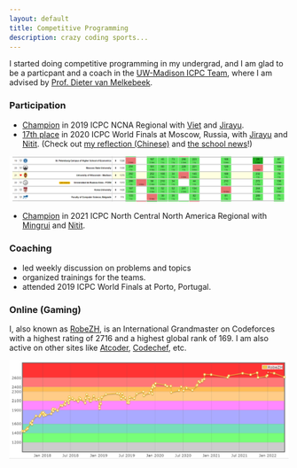 ```yaml
---
layout: default
title: Competitive Programming
description: crazy coding sports...
---
```


I started doing competitive programming in my undergrad, and I am glad to be a particpant and a coach in the [UW-Madison ICPC Team](https://pages.cs.wisc.edu/~dieter/ICPC/), where I am advised by [Prof. Dieter van Melkebeek](https://pages.cs.wisc.edu/~dieter/).

### Participation
- [Champion](https://ncna19.kattis.com/standings) in 2019 ICPC NCNA Regional with [Viet](https://codeforces.com/profile/bvd) and [Jirayu](https://codeforces.com/profile/top34051).
- [17th place](https://icpc.global/regionals/finder/world-finals-2020/standings) in 2020 ICPC World Finals at Moscow, Russia, with [Jirayu](https://codeforces.com/profile/top34051) and [Nitit](https://codeforces.com/profile/LUL____SEPLED1305). (Check out [my reflection (Chinese)](./wf2020.html) and [the school news](https://www.cs.wisc.edu/2022/01/25/uw-madison-team-continues-record-20-year-streak-in-icpc-world-finals/)!)

![wf2020](./imgs/wf2020.png)

- [Champion](https://ncna21.kattis.com/standings) in 2021 ICPC North Central North America Regional with [Mingrui](https://codeforces.com/profile/Subconscious) and [Nitit](https://codeforces.com/profile/LUL____SEPLED1305).

### Coaching
- led weekly discussion on problems and topics
- organized trainings for the teams.
- attended 2019 ICPC World Finals at Porto, Portugal.

### Online (Gaming)

I, also known as [RobeZH](https://codeforces.com/profile/RobeZH), is an International Grandmaster on Codeforces with a highest rating of 2716 and a highest global rank of 169. I am also active on other sites like [Atcoder](https://atcoder.jp/users/RobeZH), [Codechef](https://www.codechef.com/users/robezh765), etc.

![cf](./imgs/cf.png)